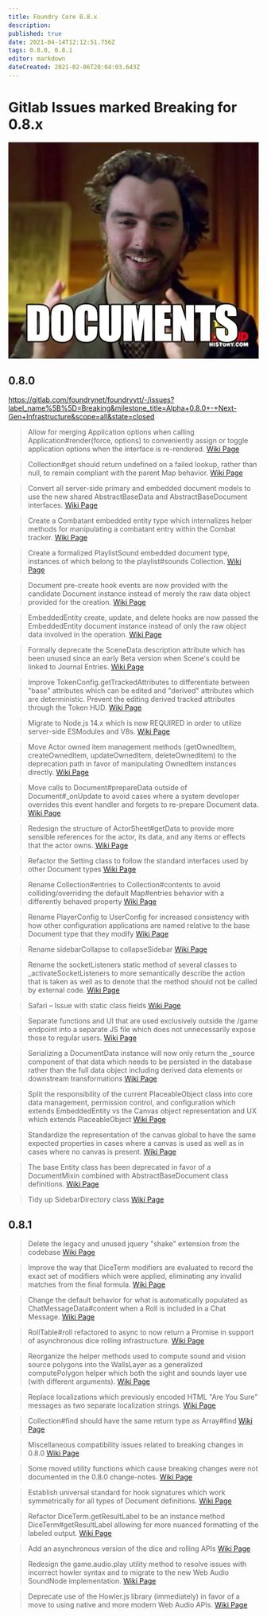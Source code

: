 ```yaml
---
title: Foundry Core 0.8.x
description: 
published: true
date: 2021-04-14T12:12:51.756Z
tags: 0.8.0, 0.8.1
editor: markdown
dateCreated: 2021-02-06T20:04:03.643Z
---
```


# Gitlab Issues marked Breaking for 0.8.x

![documents.png](/documents.png)

## 0.8.0

https://gitlab.com/foundrynet/foundryvtt/-/issues?label_name%5B%5D=Breaking&milestone_title=Alpha+0.8.0+-+Next-Gen+Infrastructure&scope=all&state=closed


> Allow for merging Application options when calling Application#render(force, options) to conveniently assign or toggle application options when the interface is re-rendered.
> [Wiki Page](/en/migrations/0_8_0/allow-for-merging-application-options)


> Collection#get should return undefined on a failed lookup, rather than null, to remain compliant with the parent Map behavior.
> [Wiki Page](/en/migrations/0_8_0/collection-get-undefined)


> Convert all server-side primary and embedded document models to use the new shared AbstractBaseData and AbstractBaseDocument interfaces.
> [Wiki Page](/en/migrations/0_8_0/abstract-base-data-document)


> Create a Combatant embedded entity type which internalizes helper methods for manipulating a combatant entry within the Combat tracker.
> [Wiki Page](/en/migrations/0_8_0/combatant-entity-type)


> Create a formalized PlaylistSound embedded document type, instances of which belong to the playlist#sounds Collection.
> [Wiki Page](/en/migrations/0_8_0/playlist-sound-document)


> Document pre-create hook events are now provided with the candidate Document instance instead of merely the raw data object provided for the creation.
> [Wiki Page](/en/migrations/0_8_0/document-pre-create-instance)


> EmbeddedEntity create, update, and delete hooks are now passed the EmbeddedEntity document instance instead of only the raw object data involved in the operation.
> [Wiki Page](/en/migrations/0_8_0/embedded-entity-crud)


> Formally deprecate the SceneData.description attribute which has been unused since an early Beta version when Scene's could be linked to Journal Entries.
> [Wiki Page](/en/migrations/0_8_0/scenedata-description)


> Improve TokenConfig.getTrackedAttributes to differentiate between "base" attributes which can be edited and "derived" attributes which are deterministic. Prevent the editing derived tracked attributes through the Token HUD.
> [Wiki Page](/en/migrations/0_8_0/token-get-tracked-data)


> Migrate to Node.js 14.x which is now REQUIRED in order to utilize server-side ESModules and V8s.
> [Wiki Page](/en/migrations/0_8_0/node-14-required)


> Move Actor owned item management methods (getOwnedItem, createOwnedItem, updateOwnedItem, deleteOwnedItem) to the deprecation path in favor of manipulating OwnedItem instances directly.
> [Wiki Page](/en/migrations/0_8_0/owned-item-management)


> Move calls to Document#prepareData outside of Document#_onUpdate to avoid cases where a system developer overrides this event handler and forgets to re-prepare Document data.
> [Wiki Page](/en/migrations/0_8_0/prepare-data-not-on-update)


> Redesign the structure of ActorSheet#getData to provide more sensible references for the actor, its data, and any items or effects that the actor owns.
> [Wiki Page](/en/migrations/0_8_0/actorsheet-getdata-references)


> Refactor the Setting class to follow the standard interfaces used by other Document types
> [Wiki Page](/en/migrations/0_8_0/refactor-settings)


> Rename Collection#entries to Collection#contents to avoid colliding/overriding the default Map#entries behavior with a differently behaved property
> [Wiki Page](/en/migrations/0_8_0/collection-entries)


> Rename PlayerConfig to UserConfig for increased consistency with how other configuration applications are named relative to the base Document type that they modify
> [Wiki Page](/en/migrations/0_8_0/rename-player-config)


> Rename sidebarCollapse to collapseSidebar
> [Wiki Page](/en/migrations/0_8_0/collapseSidebar)


> Rename the socketListeners static method of several classes to _activateSocketListeners to more semantically describe the action that is taken as well as to denote that the method should not be called by external code.
> [Wiki Page](/en/migrations/0_8_0/refactor-socket-listeners)


> Safari – Issue with static class fields
> [Wiki Page](/en/migrations/0_8_0/safari-compatibility)


> Separate functions and UI that are used exclusively outside the /game endpoint into a separate JS file which does not unnecessarily expose those to regular users.
> [Wiki Page](/en/migrations/0_8_0/separate-extra-game-functions)


> Serializing a DocumentData instance will now only return the _source component of that data which needs to be persisted in the database rather than the full data object including derived data elements or downstream transformations
> [Wiki Page](/en/migrations/0_8_0/serializing-document-data)


> Split the responsibility of the current PlaceableObject class into core data management, permission control, and configuration which extends EmbeddedEntity vs the Canvas object representation and UX which extends PlaceableObject
> [Wiki Page](/en/migrations/0_8_0/placeable-object-refactor)


> Standardize the representation of the canvas global to have the same expected properties in cases where a canvas is used as well as in cases where no canvas is present.
> [Wiki Page](/en/migrations/0_8_0/canvas-global)


> The base Entity class has been deprecated in favor of a DocumentMixin combined with AbstractBaseDocument class definitions.
> [Wiki Page](/en/migrations/0_8_0/no-base-entity)

> Tidy up SidebarDirectory class
> [Wiki Page](/en/migrations/0_8_0/sidebar-directory-documents)




## 0.8.1

> Delete the legacy and unused jquery "shake" extension from the codebase
> [Wiki Page](/en/migrations/0_8_0/sidebar-directory-documents)


> Improve the way that DiceTerm modifiers are evaluated to record the exact set of modifiers which were applied, eliminating any invalid matches from the final formula.
> [Wiki Page](/en/migrations/0_8_0/sidebar-directory-documents)


> Change the default behavior for what is automatically populated as ChatMessageData#content when a Roll is included in a Chat Message.
> [Wiki Page](/en/migrations/0_8_0/sidebar-directory-documents)


> RollTable#roll refactored to async to now return a Promise in support of asynchronous dice rolling infrastructure.
> [Wiki Page](/en/migrations/0_8_0/sidebar-directory-documents)


> Reorganize the helper methods used to compute sound and vision source polygons into the WallsLayer as a generalized computePolygon helper which both the sight and sounds layer use (with different arguments).
> [Wiki Page](/en/migrations/0_8_0/sidebar-directory-documents)


> Replace localizations which previously encoded HTML "Are You Sure" messages as two separate localization strings.
> [Wiki Page](/en/migrations/0_8_0/sidebar-directory-documents)


> Collection#find should have the same return type as Array#find
> [Wiki Page](/en/migrations/0_8_0/sidebar-directory-documents)


> Miscellaneous compatibility issues related to breaking changes in 0.8.0
> [Wiki Page](/en/migrations/0_8_0/sidebar-directory-documents)


> Some moved utility functions which cause breaking changes were not documented in the 0.8.0 change-notes.
> [Wiki Page](/en/migrations/0_8_0/sidebar-directory-documents)


> Establish universal standard for hook signatures which work symmetrically for all types of Document definitions.
> [Wiki Page](/en/migrations/0_8_0/sidebar-directory-documents)


> Refactor DiceTerm.getResultLabel to be an instance method DiceTerm#getResultLabel allowing for more nuanced formatting of the labeled output.
> [Wiki Page](/en/migrations/0_8_0/sidebar-directory-documents)


> Add an asynchronous version of the dice and rolling APIs
> [Wiki Page](/en/migrations/0_8_0/sidebar-directory-documents)


> Redesign the game.audio.play utility method to resolve issues with incorrect howler syntax and to migrate to the new Web Audio SoundNode implementation.
> [Wiki Page](/en/migrations/0_8_0/sidebar-directory-documents)


> Deprecate use of the Howler.js library (immediately) in favor of a move to using native and more modern Web Audio APIs.
> [Wiki Page](/en/migrations/0_8_0/sidebar-directory-documents)
